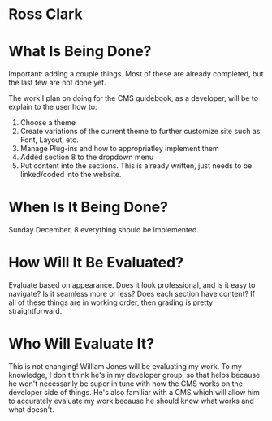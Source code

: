 # Ross Clark

# What Is Being Done?
Important: adding a couple things. Most of these are already completed, but the last few are not done yet.

The work I plan on doing for the CMS guidebook, as a developer, will be to explain to the user how to:
  1) Choose a theme
  2) Create variations of the current theme to further customize site such as Font, Layout, etc.
  3) Manage Plug-ins and how to appropriatley implement them
  4) Added section 8 to the dropdown menu
  5) Put content into the sections. This is already written, just needs to be linked/coded into the website.

# When Is It Being Done?

Sunday December, 8 everything should be implemented. 

# How Will It Be Evaluated?

Evaluate based on appearance. Does it look professional, and is it easy to navigate? Is it seamless more or less?
Does each section have content?
If all of these things are in working order, then grading is pretty straightforward.

# Who Will Evaluate It?
This is not changing! 
William Jones will be evaluating my work. To my knowledge, I don't think he's in my developer group, so that helps because he won't necessarily be super in tune with how the CMS works on the developer side of things. He's also familiar with a CMS which will allow him to accurately evaluate my work because he should know what works and what doesn't.
